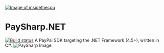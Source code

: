 <a href="http://insidethecpu.com">![Image of insidethecpu](https://dl.dropboxusercontent.com/u/26042707/Daishi%20Systems%20Icon%20with%20Text%20%28really%20tiny%20with%20photo%29.png)</a>
# PaySharp.NET
[![Build status](https://ci.appveyor.com/api/projects/status/fflciv7os94nxl9u?svg=true)](https://ci.appveyor.com/project/daishisystems/daishi-paysharp)
A PayPal SDK targeting the .NET Framework (4.5+), written in C#.
![PaySharp Image](https://dl.dropboxusercontent.com/u/26042707/PaySharp%20Logo.jpg)